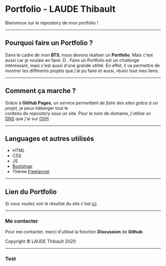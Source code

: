 # Portfolio - LAUDE Thibault
Bienvenue sur le repository de mon portfolio !

----------------

## Pourquoi faire un Portfolio ?
Dans le cadre de mon **BTS**, nous devons réaliser un **Portfolio**. Mais c'est aussi car je voulais en faire :D . 
Faire un Portfolio est un *challenge* intéressant, mais c'est aussi d'une grande utilité. En effet, il va permettre 
de montrer les différents projets que j'ai pu faire et aussi, réunir tout mes liens.

----------------

## Comment ça marche ?
Grâce à **GitHub Pages**, *un service permettant de faire des sites grâce à un projet*, je peux héberger tout le  
contenu du *repository* sous un site. Pour le nom de domaine, j'utilise un [DNS](https://fr.wikipedia.org/wiki/Domain_Name_System) que 
j'ai sur [OVH](https://www.ovh.com/fr/).

----------------

## Languages et autres utilisés
* HTML
* CSS
* JS
* [Bootstrap](https://getbootstrap.com/)
* Thème [Freelancer](https://startbootstrap.com/theme/freelancer)

----------------

## Lien du Portfolio
Si vous voulez voir le résultat du site c'est [ici](https://thibaultlaude.fr).

----------------
### Me contacter
Pour me contacter, merci d'utilisé la fonction **Discussion** de **Github**.  
  
  
Copyright © LAUDE Thibault 2020

-----
### Test

